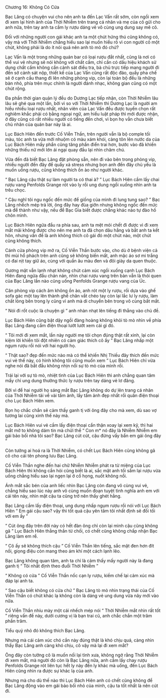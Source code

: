 




Chương 16: Không Có Cửa


Bạc Lăng có chuyện vui cho nên anh ta đến Lạc Vấn rất sớm, còn ngồi xem đi xem lại hình ảnh của Thời Nhiễm trên trang cá nhân và mẹ của cô gửi cho anh nữa, trên tay anh ta cầm ly rượu dáng vẻ vô cùng ung dung say mê cô.

Đối với những người con gái khác anh ta một chút hứng thú cũng không có, vậy mà với Thời Nhiễm chẳng hiểu sao lại muốn hiểu rõ vì con người cô một chút, không phải là do ít nói quá nên anh tò mò đó chứ?

Lạc Vấn là một trong những quán bar có loại rượu đắt nhất, cũng là nơi có thể vui vẻ nhưng sẽ nói không với chất cấm, chỉ cần có dấu hiệu khách sử dụng chất cấm không cần cảnh sát điều tra, bà chủ trực tiếp mang người đi đến sở cảnh sát nộp, thiết kế của Lạc Vấn cũng rất độc đáo, quầy pha chế sẽ ở cạnh cầu thang đi lên những phòng vip, còn lại toàn bộ đều là những bàn nhỏ, phía trên mục chính là người đánh nhạc, không gian cũng có một chút rộng.

Đa phần thời gian quản lý đều do Dương Lạc tiếp nhận, còn Thời Nhiễm lâu lâu sẽ ghé qua một lần, bởi vì so với Thời Nhiễm thì Dương Lạc là người am hiểu nhiều loại rượu nhất, nhân viên của Lạc Vấn đều được tuyển chọn rất nghiêm khắc phải có bằng ngoại ngữ, am hiểu luật pháp thì mới được nhận, ở đây cũng có rất nhiều người có tiếng đến chơi, vì bọn họ vẫn chưa biết chủ nhân của quán bar này là ai.

Lục Bách Hiên đến trước Cố Viễn Thần, trên người vẫn là bộ comple tối màu, tóc anh ta vừa mới nhuộm có màu xám khói, càng tôn lên nước da của Lục Bách Hiên mấy phẩn cũng tăng phần điển trai hơn, bước vào đã khiến những thiếu nữ mới lớn ái ngại quay đầu lại nhìn chăm chú.

Vừa đến đã biết Bạc Lăng đặt phòng sẵn, nên đi vào bên trong phòng vip, nhiều người đến đây để quẩy xả stress nhưng bọn anh đến đây chủ yếu là muốn uống rượu, cũng không thích ồn ào như người khác.

“ Bạc Lăng cậu thật sự làm người ta có thai à? ” Lục Bách Hiên cầm lấy chai rượu vang Penfolds Grange rót vào ly rồi ung dung ngồi xuống nhìn anh ta trêu chọc.



“ Cậu nghĩ tôi ngu ngốc đến mức để giống của mình đi lung tung sao? ” Bạc Lăng nhếch mép trả lời, ông đây hay đùa giỡn nhưng không ngốc đến mức mà để thành như vậy, nếu để Bạc Gia biết được chẳng khác nào tự đào hố chôn mình.

Lục Bách Hiên ngửa đầu ra phía sau, anh ta mệt mỏi chết đi được vì đi xem mắt mãi không được cho nên mẹ anh ta đã chọn dâu hẳng và bắt anh ta kết hôn, nhưng vấn đề là anh không thích cô gái đó một chút nào, một chút cũng không thích.

Cánh cửa phòng vip mở ra, Cố Viễn Thần bước vào, cho dù ở bệnh viện cả thì mùi hổ phách trên anh cũng sẽ không biến mất, anh mặc áo sơ mi trắng có đai nịt tay giữ áo, cùng với quần âu màu đen và đôi giày da quen thuộc.

Gương mặt vẫn lạnh nhạt không chút cảm xúc ngồi xuống cạnh Lục Bách Hiên đang ngửa đầu chán nản, nhìn chai rượu vang trên bàn vẫn là thói quen của Bạc Lăng lần nào cũng uống Penfolds Grange rượu vang của Úc.

Căn phòng vip cách âm không ồn ào, anh rót một ly rượu, rồi dựa vào ghế sofa gác một tay lên thành ghế chân vắt chéo tay còn lại lắc lư ly rượu, làm chất lỏng bên trong ly cũng vì anh mà di chuyển bên trong vô cùng bắt mắt.

“ Nói đi rốt cuộc là chuyện gì ” anh nhàn nhạt lên tiếng đi thẳng vào chủ đề.

Lục Bách Hiên cũng bật dậy ngồi đàng hoàng không khỏi tò mò nhìn về phía Bạc Lăng đang cầm điện thoại lướt lướt xem cái gì đó.

“ Tôi mới đi xem mắt, lần này người mẹ tôi chọn đúng thật rất xinh, lại còn kiệm lời khiến tôi đột nhiên có cảm giác thích cô ấy ” Bạc Lăng nhấp một ngụm rượu rồi nói với hai người họ.

“ Thật sao? đẹp đến mức nào mà có thể khiến Nhị Thiếu đây thích đến mức vui vẻ thế này, có hình không tôi cũng muốn xem ” Lục Bách Hiên chỉ vừa nghe nói đã bắt đầu không nhịn nổi sự tò mò của mình rồi.

Trái lại với sự tò mò, nhiệt tình của Lục Bách Hiên thì anh chẳng quan tâm mấy chỉ ung dung thưởng thức ly rượu trên tay dáng vẻ lơ đãng.



Bởi vì để hai người họ sáng mắt Bạc Lăng không do dự lên trang cá nhân của Thời Nhiễm tải về vài tấm ảnh, lấy tấm ảnh đẹp nhất rồi quăn điện thoại cho Lục Bách Hiên xem.

Bọn họ chắc chắn sẽ cảm thấy ganh tị với ông đây cho mà xem, dù sao vợ tương lai cũng xinh thế này mà.

Lục Bách Hiên vui vẻ cầm lấy điện thoại cẩn thận xoay lại xem kỹ, thì hai mắt mở to không dám tin mà chửi thề “ Con m* nó đây là Nhiễm Nhiễm em gái bảo bối nhà tôi sao? Bạc Lăng cút cút, cậu đừng vấy bẩn em gái ông đây ”

Còn tưởng ai hoá ra là Thời Nhiễm, có chết Lục Bách Hiên cũng không gã cô cho cái tên phong lưu Bạc Lăng.

Cố Viễn Thần nghe đến hai chữ Nhiễm Nhiễm phát ra từ miệng của Lục Bách Hiên thì không cần hỏi cũng biết là ai, sắc mặt anh tối sầm lại rượu vừa uống chẳng hiểu sao lại ngẹn lại ở cổ họng, nuốt không nổi.

Ánh mắt sắc bén của anh liếc nhìn Bạc Lăng còn đang vô cùng vui vẻ, chẳng hiểu sao lúc này anh vô cùng muốn đoạn tuyệt tình nghĩa anh em với cái tên này, nhìn mặt cậu ta cũng trở nên thấy ghét hẳng.

Bạc Lăng cầm lấy điện thoại, ung dung nhấp ngụm rượu rồi nói với Lục Bách Hiên “ Em gái cậu sao? vậy thì tốt quá cậu yên tâm tôi nhất định sẽ đối tối với em ấy ”

“ Cút ông đây trên đời này có hết đàn ông chỉ còn lại mình cậu cũng không gã ” Lục Bách Hiên thẳng thắn từ chối, có chết cũng không chấp nhận Bạc Lăng làm em rể.

“ Cô ấy sẽ không thích cậu ” Cố Viễn Thần lên tiếng, sắc mặt đen hơn đít nồi, giọng điệu còn mang theo ám khí một cách lạnh lẽo.

Bạc Lăng không quan tâm, anh ta chỉ là cảm thấy mấy người này là đang ganh tị “ Tôi nhất định theo đuổi Thời Nhiễm ”



“ Không có cửa ” Cố Viễn Thần nốc cạn ly rượu, kiềm chế lại cảm xúc mà đáp lại anh ta.

“ Sao cậu biết không có cửa chứ ” Bạc Lăng tò mò nhìn trạng thái của Cố Viễn Thần có chút khác lạ không còn là dáng vẻ ung dung vừa nãy mới vào nữa.

Cố Viễn Thần nhíu mày một cái nhếch mép nói “ Thời Nhiễm mắt nhìn rất tốt ” riêng vấn đề này, dưới cương vị là bạn trai cũ, anh chắc chắn một trăm phần trăm.

Tiểu quỷ nhỏ đó không thích Bạc Lăng.

Nhưng mà cái cảm xúc chó cắn này đúng thật là khó chịu quá, càng nhìn thấy Bạc Lăng anh càng khó chịu, cô vậy mà lại đi xem mắt?

Ông đây còn tưởng cô là muốn nối lại tình xưa, không ngờ rằng Thời Nhiễm đi xem mắt, mà người đó còn là Bạc Lăng nữa, anh cầm lấy chay rượu Penfolds Grange rót liên tục hết ly này đến ly khác mà uống, đến Lục Bách Hiên cũng nhìn ra được sự khác lạ của anh.

Nhưng mà cho dù thế nào thì Lục Bách Hiên anh có chết cũng không để Bạc Lăng động vào em gái bảo bối nhỏ của mình, cậu ta tốt nhất là nên cút đi.




